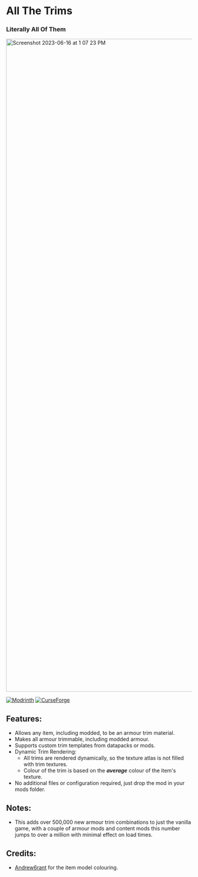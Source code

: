 # All The Trims
### Literally All Of Them

<img width="1770" alt="Screenshot 2023-06-16 at 1 07 23 PM" src="https://github.com/Benjamin-Norton/AllTheTrims/assets/18416784/7136a098-2701-4520-b0d6-e1c93e2f16bb">

[![Modrinth](https://img.shields.io/modrinth/dt/allthetrims?color=00AF5C&label=downloads&logo=modrinth)](https://modrinth.com/mod/allthetrims)
[![CurseForge](https://cf.way2muchnoise.eu/full_876154_downloads.svg)](https://curseforge.com/minecraft/mc-mods/all-the-trims)

## Features:
- Allows any item, including modded, to be an armour trim material.
- Makes all armour trimmable, including modded armour.
- Supports custom trim templates from datapacks or mods.
- Dynamic Trim Rendering:
  - All trims are rendered dynamically, so the texture atlas is not filled with trim textures.
  - Colour of the trim is based on the ***average*** colour of the item's texture.
- No additional files or configuration required, just drop the mod in your mods folder.

## Notes:
- This adds over 500,000 new armour trim combinations to just the vanilla game, with a couple of armour mods and content mods this number jumps to over a million with minimal effect on load times.

## Credits:
- [Andrew6rant](https://github.com/Andrew6rant) for the item model colouring.